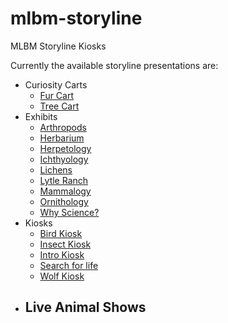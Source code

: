 # mlbm-storyline
MLBM Storyline Kiosks

Currently the available storyline presentations are:
- Curiosity Carts
    - [Fur Cart](/Curiosity%20Carts/Fur%20Cart/story.html) 
    - [Tree Cart](/Curiosity%20Carts/Tree%20Cart/story.html)
- Exhibits
    - [Arthropods](/Exhibits/Arthropods/story.html)
    - [Herbarium](/Exhibits/Herbarium/story.html)
    - [Herpetology](/Exhibits/Herpetology/story.html)
    - [Ichthyology](/Exhibits/Ichthyology/story.html)
    - [Lichens](/Exhibits/Lichens/story.html)
    - [Lytle Ranch](/Exhibits/Lytle%20Ranch/story.html)
    - [Mammalogy](/Exhibits/Mammalogy/story.html)
    - [Ornithology](/Exhibits/Ornithology/story.html)
    - [Why Science?](/Exhibits/Why%20Science/story.html)
- Kiosks
    - [Bird Kiosk](/Kiosks/Bird%20Kiosk/story.html)
    - [Insect Kiosk](/Kiosks/Insect%20Kiosk/story.html)
    - [Intro Kiosk](/Kiosks/Intro%20Kiosk/story.html)
    - [Search for life](/Kiosks/Search%20for%20life/story.html)
    - [Wolf Kiosk](/Kiosks/Wolf%20Kiosk/story.html)
- Live Animal Shows
    - 
